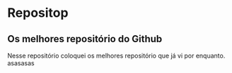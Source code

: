 # Repositop
## Os melhores repositório do Github
Nesse repositório coloquei os melhores repositório que já vi por enquanto.
asasasas
